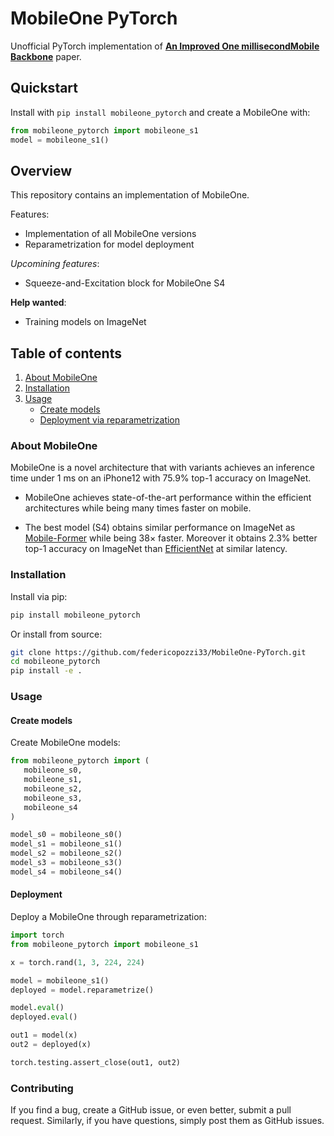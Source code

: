 # MobileOne PyTorch

Unofficial PyTorch implementation of
[**An Improved One millisecondMobile Backbone**](https://arxiv.org/pdf/2206.04040.pdf) paper.

## Quickstart

Install with `pip install mobileone_pytorch` and create a MobileOne with:

```python
from mobileone_pytorch import mobileone_s1
model = mobileone_s1()
```

## Overview

This repository contains an implementation of MobileOne.

Features:

- Implementation of all MobileOne versions
- Reparametrization for model deployment

*Upcomining features*:

- Squeeze-and-Excitation block for MobileOne S4

**Help wanted**:

- Training models on ImageNet

## Table of contents

1. [About MobileOne](#about-mobileone)
2. [Installation](#installation)
3. [Usage](#usage)
   - [Create models](#create-models)
   - [Deployment via reparametrization](#deployment)

### About MobileOne

MobileOne is a novel architecture that with variants achieves an inference time
under 1 ms on an iPhone12 with 75.9% top-1 accuracy on ImageNet.

- MobileOne achieves state-of-the-art performance
within the efficient architectures while being many times faster
on mobile.

- The best model (S4) obtains similar performance on ImageNet
as [Mobile-Former](https://arxiv.org/abs/2108.05895) while being 38× faster.
Moreover it obtains 2.3% better top-1 accuracy on ImageNet
than [EfficientNet](https://arxiv.org/abs/1905.11946) at similar latency.

### Installation

Install via pip:

```bash
pip install mobileone_pytorch
```

Or install from source:

```bash
git clone https://github.com/federicopozzi33/MobileOne-PyTorch.git
cd mobileone_pytorch
pip install -e .
```

### Usage

#### Create models

Create MobileOne models:

```python
from mobileone_pytorch import (
   mobileone_s0, 
   mobileone_s1, 
   mobileone_s2, 
   mobileone_s3, 
   mobileone_s4
)

model_s0 = mobileone_s0()
model_s1 = mobileone_s1()
model_s2 = mobileone_s2()
model_s3 = mobileone_s3()
model_s4 = mobileone_s4()
```

#### Deployment

Deploy a MobileOne through reparametrization:

```python
import torch
from mobileone_pytorch import mobileone_s1

x = torch.rand(1, 3, 224, 224)

model = mobileone_s1()
deployed = model.reparametrize()

model.eval()
deployed.eval()

out1 = model(x)
out2 = deployed(x)

torch.testing.assert_close(out1, out2)
```

### Contributing

If you find a bug, create a GitHub issue, or even better, submit a pull request.
Similarly, if you have questions, simply post them as GitHub issues.
